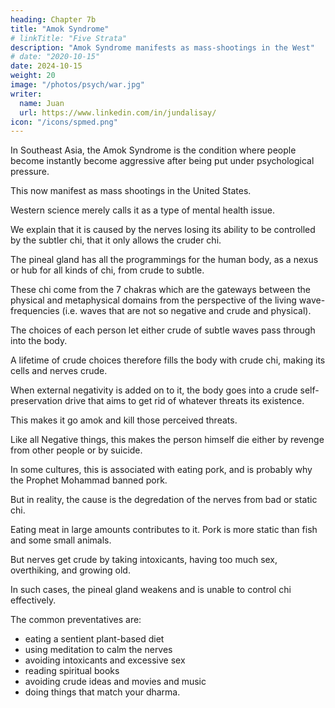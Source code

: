 ```yaml
---
heading: Chapter 7b
title: "Amok Syndrome"
# linkTitle: "Five Strata"
description: "Amok Syndrome manifests as mass-shootings in the West"
# date: "2020-10-15"
date: 2024-10-15
weight: 20
image: "/photos/psych/war.jpg"
writer:
  name: Juan
  url: https://www.linkedin.com/in/jundalisay/
icon: "/icons/spmed.png"
---
```



In Southeast Asia, the Amok Syndrome is the condition where people become instantly become aggressive after being put under psychological pressure. 

This now manifest as mass shootings in the United States. 

Western science merely calls it as a type of mental health issue.

We explain that it is caused by the nerves losing its ability to be controlled by the subtler chi, that it only allows the cruder chi. 

The pineal gland has all the programmings for the human body, as a nexus or hub for all kinds of chi, from crude to subtle.

These chi come from the 7 chakras which are the gateways between the physical and metaphysical domains from the perspective of the living wave-frequencies (i.e. waves that are not so negative and crude and physical).

The choices of each person let either crude of subtle waves pass through into the body. 

A lifetime of crude choices therefore fills the body with crude chi, making its cells and nerves crude.

When external negativity is added on to it, the body goes into a crude self-preservation drive that aims to get rid of whatever threats its existence. 

This makes it go amok and kill those perceived threats. 

Like all Negative things, this makes the person himself die either by revenge from other people or by suicide. 

In some cultures, this is associated with eating pork, and is probably why the Prophet Mohammad banned pork. 

But in reality, the cause is the degredation of the nerves from bad or static chi. 

Eating meat in large amounts contributes to it. Pork is more static than fish and some small animals. 

But nerves get crude by taking intoxicants, having too much sex, overthiking, and growing old.

In such cases, the pineal gland weakens and is unable to control chi effectively.

The common preventatives are:
- eating a sentient plant-based diet
- using meditation to calm the nerves
- avoiding intoxicants and excessive sex
- reading spiritual books
- avoiding crude ideas and movies and music
- doing things that match your dharma.  
